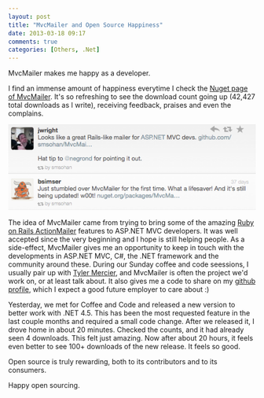 ```yaml
---
layout: post
title: "MvcMailer and Open Source Happiness"
date: 2013-03-18 09:17
comments: true
categories: [Others, .Net]
---
```

MvcMailer makes me happy as a developer.

I find an immense amount of happiness everytime I check the [Nuget page of MvcMailer](https://nuget.org/packages/MvcMailer/). It's so refreshing to see the download count going up (42,427 total downloads as I write), receiving feedback, praises and even the complains.

![MvcMailer Tweets](/images/mvcmailer_tweets.png)

The idea of MvcMailer came from trying to bring some of the amazing [Ruby on Rails ActionMailer](http://guides.rubyonrails.org/action_mailer_basics.html) features to ASP.NET MVC developers. It was well accepted since the very beginning and I hope is still helping people. As a side-effect, MvcMailer gives me an opportunity to keep in touch with the developments in ASP.NET MVC, C#, the .NET framework and the community around these. During our Sunday coffee and code seessions, I usually pair up with [Tyler Mercier](http://codecuriosity.com/), and MvcMailer is often the project we'd work on, or at least talk about. It also gives me a code to share on my [github profile](https://github.com/smsohan/MvcMailer), which I expect a good future employer to care about :)

Yesterday, we met for Coffee and Code and released a new version to better work with .NET 4.5. This has been the most requested feature in the last couple months and required a small code change. After we released it, I drove home in about 20 minutes. Checked the counts, and it had already seen 4 downloads. This felt just amazing. Now after about 20 hours, it feels even better to see 100+ downloads of the new release. It feels so good.

Open source is truly rewarding, both to its contributors and to its consumers.

Happy open sourcing.